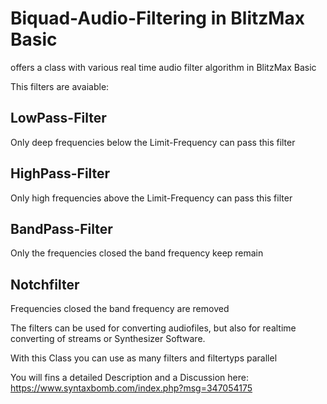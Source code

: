 # Biquad-Audio-Filtering in BlitzMax Basic
offers a class with various real time audio filter algorithm in BlitzMax Basic

This filters are avaiable:

## LowPass-Filter
Only deep frequencies below the Limit-Frequency can pass this filter

## HighPass-Filter
Only high frequencies above the Limit-Frequency can pass this filter

## BandPass-Filter
Only the frequencies closed the band frequency keep remain

## Notchfilter
Frequencies closed the band frequency are removed



The filters can be used for converting audiofiles, but also for realtime converting of streams or Synthesizer Software.

With this Class you can use as many filters and filtertyps parallel 

You will fins a detailed Description and a Discussion here:
https://www.syntaxbomb.com/index.php?msg=347054175
